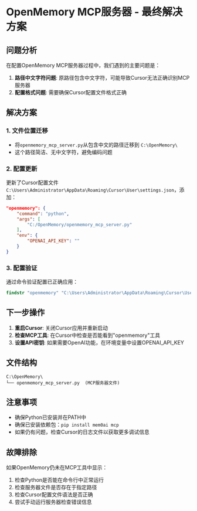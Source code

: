 # OpenMemory MCP服务器 - 最终解决方案

## 问题分析

在配置OpenMemory MCP服务器过程中，我们遇到的主要问题是：
1. **路径中文字符问题**: 原路径包含中文字符，可能导致Cursor无法正确识别MCP服务器
2. **配置格式问题**: 需要确保Cursor配置文件格式正确

## 解决方案

### 1. 文件位置迁移
- 将`openmemory_mcp_server.py`从包含中文的路径迁移到 `C:\OpenMemory\`
- 这个路径简洁、无中文字符，避免编码问题

### 2. 配置更新
更新了Cursor配置文件 `C:\Users\Administrator\AppData\Roaming\Cursor\User\settings.json`，添加：

```json
"openmemory": {
    "command": "python",
    "args": [
        "C:/OpenMemory/openmemory_mcp_server.py"
    ],
    "env": {
        "OPENAI_API_KEY": ""
    }
}
```

### 3. 配置验证
通过命令验证配置已正确应用：
```cmd
findstr "openmemory" "C:\Users\Administrator\AppData\Roaming\Cursor\User\settings.json"
```

## 下一步操作

1. **重启Cursor**: 关闭Cursor应用并重新启动
2. **检查MCP工具**: 在Cursor中检查是否能看到"openmemory"工具
3. **设置API密钥**: 如果需要OpenAI功能，在环境变量中设置OPENAI_API_KEY

## 文件结构
```
C:\OpenMemory\
└── openmemory_mcp_server.py  (MCP服务器文件)
```

## 注意事项
- 确保Python已安装并在PATH中
- 确保已安装依赖包：`pip install mem0ai mcp`
- 如果仍有问题，检查Cursor的日志文件以获取更多调试信息

## 故障排除
如果OpenMemory仍未在MCP工具中显示：
1. 检查Python是否能在命令行中正常运行
2. 检查服务器文件是否存在于指定路径
3. 检查Cursor配置文件语法是否正确
4. 尝试手动运行服务器检查错误信息 